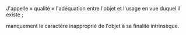 J'appelle « qualité » l'adéquation entre l'objet et l'usage en vue duquel il existe ;

manquement le caractère inapproprié de l'objet à sa finalité intrinsèque.
